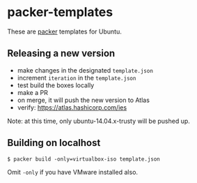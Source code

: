 packer-templates
================

These are [packer](http://www.packer.io/) templates for Ubuntu.

## Releasing a new version

 * make changes in the designated `template.json`
 * increment `iteration` in the `template.json`
 * test build the boxes locally
 * make a PR
 * on merge, it will push the new version to Atlas
 * verify: https://atlas.hashicorp.com/ies

Note: at this time, only ubuntu-14.04.x-trusty will be pushed up.

## Building on localhost

```
$ packer build -only=virtualbox-iso template.json
```

Omit `-only` if you have VMware installed also.
